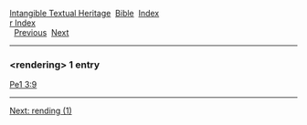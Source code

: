 [Intangible Textual Heritage](../../index)  [Bible](../index) 
[Index](index)   
[r Index](_r_)  
  [Previous](c09353)  [Next](c09355) 

------------------------------------------------------------------------

### &lt;rendering&gt; 1 entry

[Pe1 3:9](../kjv/pe1003.htm#009)  

------------------------------------------------------------------------

[Next: rending (1)](c09355)
